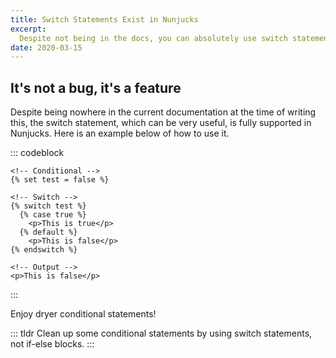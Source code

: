 ```yaml
---
title: Switch Statements Exist in Nunjucks
excerpt:
  Despite not being in the docs, you can absolutely use switch statements in Nunjucks. In this blog post I show you how it's done!
date: 2020-03-15
---
```


## It's not a bug, it's a feature

Despite being nowhere in the current documentation at the time of writing this, the switch statement, which can be very useful, is fully supported in Nunjucks. Here is an example below of how to use it.

::: codeblock
```twig
<!-- Conditional -->
{% set test = false %}

<!-- Switch -->
{% switch test %}
  {% case true %}
    <p>This is true</p>
  {% default %}
    <p>This is false</p>
{% endswitch %}

<!-- Output -->
<p>This is false</p>
```
:::

Enjoy dryer conditional statements!

::: tldr
Clean up some conditional statements by using switch statements, not if-else blocks.
:::
